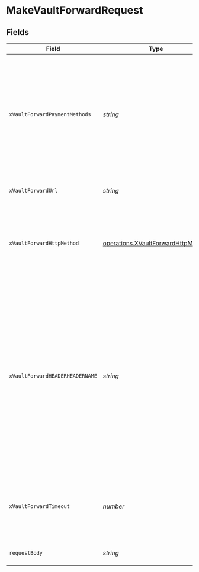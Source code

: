 # MakeVaultForwardRequest


## Fields

| Field                                                                                                                                                                                                                                             | Type                                                                                                                                                                                                                                              | Required                                                                                                                                                                                                                                          | Description                                                                                                                                                                                                                                       | Example                                                                                                                                                                                                                                           |
| ------------------------------------------------------------------------------------------------------------------------------------------------------------------------------------------------------------------------------------------------- | ------------------------------------------------------------------------------------------------------------------------------------------------------------------------------------------------------------------------------------------------- | ------------------------------------------------------------------------------------------------------------------------------------------------------------------------------------------------------------------------------------------------- | ------------------------------------------------------------------------------------------------------------------------------------------------------------------------------------------------------------------------------------------------- | ------------------------------------------------------------------------------------------------------------------------------------------------------------------------------------------------------------------------------------------------- |
| `xVaultForwardPaymentMethods`                                                                                                                                                                                                                     | *string*                                                                                                                                                                                                                                          | :heavy_check_mark:                                                                                                                                                                                                                                | A comma-separated list of Payment Method IDs that can be used to fill in the request template. At least 1 must be given, and a maximum of 100 are accepted.                                                                                       | faaad066-30b4-4997-a438-242b0752d7e1,faaad066-30b4-4997-a438-242b0752d7e2                                                                                                                                                                         |
| `xVaultForwardUrl`                                                                                                                                                                                                                                | *string*                                                                                                                                                                                                                                          | :heavy_check_mark:                                                                                                                                                                                                                                | The URL to forward card data to.                                                                                                                                                                                                                  | https://api.amadeus.com/booking                                                                                                                                                                                                                   |
| `xVaultForwardHttpMethod`                                                                                                                                                                                                                         | [operations.XVaultForwardHttpMethod](../../models/operations/xvaultforwardhttpmethod.md)                                                                                                                                                          | :heavy_check_mark:                                                                                                                                                                                                                                | The HTTP method that is used when forwarding the request to the `x-vault-forward-url`.                                                                                                                                                            | POST                                                                                                                                                                                                                                              |
| `xVaultForwardHEADERHEADERNAME`                                                                                                                                                                                                                   | *string*                                                                                                                                                                                                                                          | :heavy_minus_sign:                                                                                                                                                                                                                                | A header that is forwarded to the `x-vault-forward-url`. The header will be<br/>forwarded without the `x-vault-forward-header` part. For example,<br/>`x-vault-forward-header-x-frame-options: SAMEORIGIN` is forwarded as<br/>`x-frame-options: SAMEORIGIN`. | x-vault-forward-header-x-frame-options                                                                                                                                                                                                            |
| `xVaultForwardTimeout`                                                                                                                                                                                                                            | *number*                                                                                                                                                                                                                                          | :heavy_minus_sign:                                                                                                                                                                                                                                | The number of seconds to wait before timing out when forwarding the<br/>request.                                                                                                                                                                  | 10                                                                                                                                                                                                                                                |
| `requestBody`                                                                                                                                                                                                                                     | *string*                                                                                                                                                                                                                                          | :heavy_minus_sign:                                                                                                                                                                                                                                | Payload to forward in the request.                                                                                                                                                                                                                |                                                                                                                                                                                                                                                   |